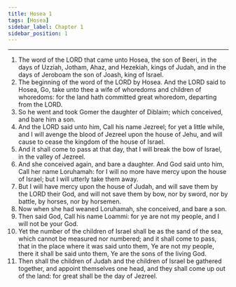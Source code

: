 ```yaml
---
title: Hosea 1
tags: [Hosea]
sidebar_label: Chapter 1
sidebar_position: 1
---
```


---
1. The word of the LORD that came unto Hosea, the son of Beeri, in the days of Uzziah, Jotham, Ahaz, and Hezekiah, kings of Judah, and in the days of Jeroboam the son of Joash, king of Israel.
2. The beginning of the word of the LORD by Hosea. And the LORD said to Hosea, Go, take unto thee a wife of whoredoms and children of whoredoms: for the land hath committed great whoredom, departing from the LORD.
3. So he went and took Gomer the daughter of Diblaim; which conceived, and bare him a son.
4. And the LORD said unto him, Call his name Jezreel; for yet a little while, and I will avenge the blood of Jezreel upon the house of Jehu, and will cause to cease the kingdom of the house of Israel.
5. And it shall come to pass at that day, that I will break the bow of Israel, in the valley of Jezreel.
6. And she conceived again, and bare a daughter. And God said unto him, Call her name Loruhamah: for I will no more have mercy upon the house of Israel; but I will utterly take them away.
7. But I will have mercy upon the house of Judah, and will save them by the LORD their God, and will not save them by bow, nor by sword, nor by battle, by horses, nor by horsemen.
8. Now when she had weaned Loruhamah, she conceived, and bare a son.
9. Then said God, Call his name Loammi: for ye are not my people, and I will not be your God.
10. Yet the number of the children of Israel shall be as the sand of the sea, which cannot be measured nor numbered; and it shall come to pass, that in the place where it was said unto them, Ye are not my people, there it shall be said unto them, Ye are the sons of the living God.
11. Then shall the children of Judah and the children of Israel be gathered together, and appoint themselves one head, and they shall come up out of the land: for great shall be the day of Jezreel.